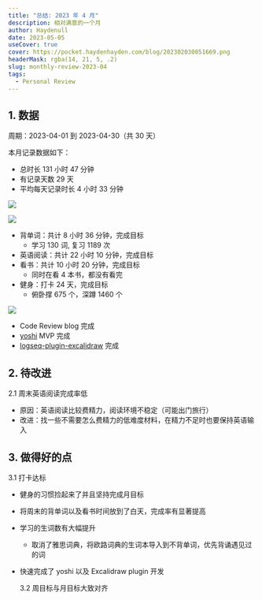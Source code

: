 ```yaml
---
title: "总结: 2023 年 4 月"
description: 相对满意的一个月
author: Haydenull
date: 2023-05-05
useCover: true
cover: https://pocket.haydenhayden.com/blog/202302030851669.png
headerMask: rgba(14, 21, 5, .2)
slug: monthly-review-2023-04
tags:
  - Personal Review
---
```


## 1. 数据

周期：2023-04-01 到 2023-04-30（共 30 天）

本月记录数据如下：

- 总时长 131 小时 47 分钟
- 有记录天数 29 天
- 平均每天记录时长 4 小时 33 分钟

<!-- <img src="https://pocket.haydenhayden.com/blog/202305051911712.png" width="300" /> -->

![](https://pocket.haydenhayden.com/blog/202305051911712.png?x-oss-process=image/resize,w_300,m_lfit)

![](https://pocket.haydenhayden.com/blog/202305051918665.png)

- 背单词：共计 8 小时 36 分钟，完成目标
  - 学习 130 词, 复习 1189 次
- 英语阅读：共计 22 小时 10 分钟，完成目标
- 看书：共计 10 小时 20 分钟，完成目标
  - 同时在看 4 本书，都没有看完
- 健身：打卡 24 天，完成目标
  - 俯卧撑 675 个，深蹲 1460 个

<!-- <img src="https://pocket.haydenhayden.com/blog/202305051934672.png" width="300" /> -->

![](https://pocket.haydenhayden.com/blog/202305051934672.png?x-oss-process=image/resize,w_300,m_lfit)

- Code Review blog 完成
- [yoshi](https://github.com/haydenull/yoshi) MVP 完成
- [logseq-plugin-excalidraw](https://github.com/haydenull/logseq-plugin-excalidraw) 完成

## 2. 待改进

2.1 周末英语阅读完成率低

- 原因：英语阅读比较费精力，阅读环境不稳定（可能出门旅行）
- 改进：找一些不需要怎么费精力的低难度材料，在精力不足时也要保持英语输入

## 3. 做得好的点

3.1 打卡达标

- 健身的习惯捡起来了并且坚持完成月目标
- 将周末的背单词以及看书时间放到了白天，完成率有显著提高
- 学习的生词数有大幅提升
  - 取消了雅思词典，将欧路词典的生词本导入到不背单词，优先背诵遇见过的词
- 快速完成了 yoshi 以及 Excalidraw plugin 开发

  3.2 周目标与月目标大致对齐
